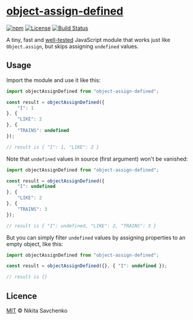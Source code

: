 # [object-assign-defined](https://www.npmjs.com/package/object-assign-defined)

[![npm](https://img.shields.io/npm/v/object-assign-defined.svg)](https://www.npmjs.com/package/object-assign-defined)
[![License](https://img.shields.io/github/license/zitros/object-assign-defined.svg)](LICENSE)
[![Build Status](https://travis-ci.org/ZitRos/object-assign-defined.svg?branch=master)](https://travis-ci.org/ZitRos/object-assign-defined)

A tiny, fast and [well-tested](https://github.com/ZitRos/object-assign-defined/blob/master/test.js)
JavaScript module that works just like `Object.assign`, but skips assigning `undefined` values.

Usage
-----

Import the module and use it like this:

```javascript
import objectAssignDefined from "object-assign-defined";

const result = objectAssignDefined({
    "I": 1
}, {
    "LIKE": 2
}, {
    "TRAINS": undefined
});

// result is { "I": 1, "LIKE": 2 }
```

Note that `undefined` values in source (first argument) won't be vanished:

```javascript
import objectAssignDefined from "object-assign-defined";

const result = objectAssignDefined({
    "I": undefined
}, {
    "LIKE": 2
}, {
    "TRAINS": 3
});

// result is { "I": undefined, "LIKE": 2, "TRAINS": 3 }
```

But you can simply filter `undefined` values by assigning properties to an empty object, like this:

```javascript
import objectAssignDefined from "object-assign-defined";

const result = objectAssignDefined({}, { "I": undefined });

// result is {}
```

Licence
-------

[MIT](LICENSE) © Nikita Savchenko